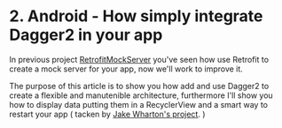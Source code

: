 # 2. Android - How simply integrate Dagger2 in your app

In previous project [RetrofitMockServer](https://github.com/ciriti/RetrofitMockServer) you've seen how use Retrofit to create a mock server for your app, now we'll work to improve it. 

The purpose of this article is to show you how add and use Dagger2 to create a flexible and manutenible architecture, 
furthermore I'll show you how to display data putting them in a RecyclerView and a smart way to restart your app ( tacken by [Jake Wharton's project](https://github.com/JakeWharton). )
